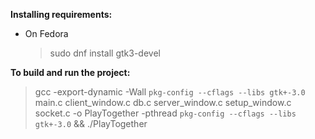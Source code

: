 **Installing requirements:**
   * On Fedora 
     > sudo dnf install gtk3-devel

**To build and run the project:**
> gcc -export-dynamic -Wall `pkg-config --cflags --libs gtk+-3.0` main.c client_window.c db.c server_window.c setup_window.c socket.c -o PlayTogether -pthread `pkg-config --cflags --libs gtk+-3.0` && ./PlayTogether
